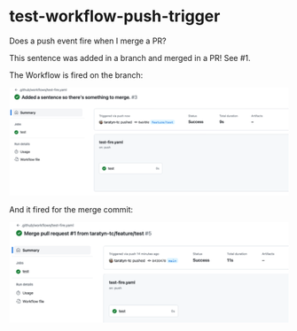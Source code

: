 # test-workflow-push-trigger
Does a push event fire when I merge a PR?

This sentence was added in a branch and merged in a PR! See #1.

The Workflow is fired on the branch:

![Workflow fires on branch.](images/on-branch-workflow-is-fired.png)

And it fired for the merge commit:

![images/on-merge-workflow-is-fired.png](images/on-merge-workflow-is-fired.png)
